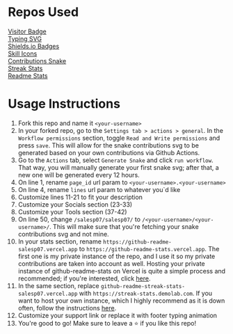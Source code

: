 # Repos Used

[Visitor Badge](https://github.com/hehuapei/visitor-badge)\
[Typing SVG](https://github.com/DenverCoder1/readme-typing-svg)\
[Shields.io Badges](https://github.com/alexandresanlim/Badges4-README.md-Profile)\
[Skill Icons](https://github.com/tandpfun/skill-icons)\
[Contributions Snake](https://github.com/Platane/snk)\
[Streak Stats](https://github.com/DenverCoder1/github-readme-streak-stats)\
[Readme Stats](https://github.com/anuraghazra/github-readme-stats)

# Usage Instructions

1.  Fork this repo and name it `<your-username>`
2.  In your forked repo, go to the `Settings tab > actions > general`. In the `Workflow permissions` section, toggle `Read and Write permissions` and press `save`. This will allow for the snake contributions svg to be generated based on your own contributions via Github Actions.
3.  Go to the `Actions` tab, select `Generate Snake` and click `run workflow`. That way, you will manually generate your first snake svg; after that, a new one will be generated every 12 hours.
4.  On line 1, rename `page_id` url param to `<your-username>.<your-username>`
5.  On line 4, rename `lines` url param to whatever you`d like
6.  Customize lines 11-21 to fit your description
7.  Customize your Socials section (23-33)
8.  Customize your Tools section (37-42)
9.  On line 50, change `/salesp07/salesp07/` to `/<your-username>/<your-username>/`. This will make sure that you're fetching your snake contributions svg and not mine.
10. In your stats section, rename `https://github-readme-salesp07.vercel.app` to `https://github-readme-stats.vercel.app`. The first one is my private instance of the repo, and I use it so my private contributions are taken into account as well. Hosting your private instance of github-readme-stats on Vercel is quite a simple process and recommended; if you're interested, click [here](https://github.com/salesp07/github-readme-stats#deploy-on-your-own).
11. In the same section, replace `github-readme-streak-stats-salesp07.vercel.app` with `https://streak-stats.demolab.com`. If you want to host your own instance, which I highly recommend as it is down often, follow the instructions [here](https://github.com/DenverCoder1/github-readme-streak-stats?tab=readme-ov-file#next-steps).
12. Customize your support link or replace it with footer typing animation
13. You're good to go! Make sure to leave a ⭐ if you like this repo!
